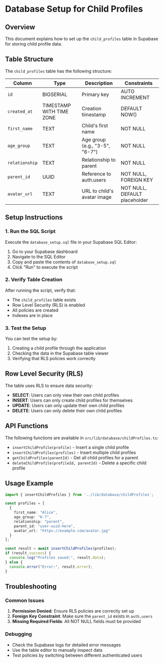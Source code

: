 # Database Setup for Child Profiles

## Overview

This document explains how to set up the `child_profiles` table in Supabase for storing child profile data.

## Table Structure

The `child_profiles` table has the following structure:

| Column | Type | Description | Constraints |
|--------|------|-------------|-------------|
| `id` | BIGSERIAL | Primary key | AUTO INCREMENT |
| `created_at` | TIMESTAMP WITH TIME ZONE | Creation timestamp | DEFAULT NOW() |
| `first_name` | TEXT | Child's first name | NOT NULL |
| `age_group` | TEXT | Age group (e.g., "3-5", "6-7") | NOT NULL |
| `relationship` | TEXT | Relationship to parent | NOT NULL |
| `parent_id` | UUID | Reference to auth.users | NOT NULL, FOREIGN KEY |
| `avatar_url` | TEXT | URL to child's avatar image | NOT NULL, DEFAULT placeholder |

## Setup Instructions

### 1. Run the SQL Script

Execute the `database_setup.sql` file in your Supabase SQL Editor:

1. Go to your Supabase dashboard
2. Navigate to the SQL Editor
3. Copy and paste the contents of `database_setup.sql`
4. Click "Run" to execute the script

### 2. Verify Table Creation

After running the script, verify that:

- The `child_profiles` table exists
- Row Level Security (RLS) is enabled
- All policies are created
- Indexes are in place

### 3. Test the Setup

You can test the setup by:

1. Creating a child profile through the application
2. Checking the data in the Supabase table viewer
3. Verifying that RLS policies work correctly

## Row Level Security (RLS)

The table uses RLS to ensure data security:

- **SELECT**: Users can only view their own child profiles
- **INSERT**: Users can only create child profiles for themselves
- **UPDATE**: Users can only update their own child profiles
- **DELETE**: Users can only delete their own child profiles

## API Functions

The following functions are available in `src/lib/database/childProfiles.ts`:

- `insertChildProfile(profile)` - Insert a single child profile
- `insertChildProfiles(profiles)` - Insert multiple child profiles
- `getChildProfiles(parentId)` - Get all child profiles for a parent
- `deleteChildProfile(profileId, parentId)` - Delete a specific child profile

## Usage Example

```typescript
import { insertChildProfiles } from '../lib/database/childProfiles';

const profiles = [
  {
    first_name: "Alice",
    age_group: "6-7",
    relationship: "parent",
    parent_id: "user-uuid-here",
    avatar_url: "https://example.com/avatar.jpg"
  }
];

const result = await insertChildProfiles(profiles);
if (result.success) {
  console.log("Profiles saved:", result.data);
} else {
  console.error("Error:", result.error);
}
```

## Troubleshooting

### Common Issues

1. **Permission Denied**: Ensure RLS policies are correctly set up
2. **Foreign Key Constraint**: Make sure the `parent_id` exists in `auth.users`
3. **Missing Required Fields**: All NOT NULL fields must be provided

### Debugging

- Check the Supabase logs for detailed error messages
- Use the table editor to manually inspect data
- Test policies by switching between different authenticated users
